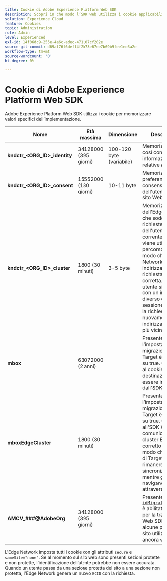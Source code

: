 ```yaml
---
title: Cookie di Adobe Experience Platform Web SDK
description: Scopri in che modo l’SDK web utilizza i cookie applicabili alla tua implementazione.
solution: Experience Cloud
feature: Cookies
topic: Administration
role: Admin
level: Experienced
exl-id: 14f06dc9-255e-4a6c-adec-471107cf202e
source-git-commit: d69af76f6deff4f2b73e67ee7b69b9fee1ee3a2e
workflow-type: tm+mt
source-wordcount: '0'
ht-degree: 0%

---
```


# Cookie di Adobe Experience Platform Web SDK

Adobe Experience Platform Web SDK utilizza i cookie per memorizzare valori specifici dell’implementazione.

| Nome | Età massima | Dimensione | Descrizione |
|---|---|---|---|
| **kndctr_&lt;ORG_ID>_identity** | 34128000 (395 giorni) | 100-120 byte (variabile) | Memorizza l’ECID, così come altre informazioni relative all’ECID. |
| **kndctr_&lt;ORG_ID>_consent** | 15552000 (180 giorni) | 10-11 byte | Memorizza le preferenze di consenso dell&#39;utente per il sito Web. |
| **kndctr_&lt;ORG_ID>_cluster** | 1800 (30 minuti) | 3-5 byte | Memorizza l&#39;area dell&#39;Edge Network che soddisfa le richieste dell&#39;utente corrente. L’area viene utilizzata nel percorso URL in modo che l’Edge Network possa indirizzare la richiesta all’area corretta. Se un utente si connette con un indirizzo IP diverso o in una sessione diversa, la richiesta viene nuovamente indirizzata all’area più vicina. |
| **mbox** | 63072000 (2 anni) | | Presente quando l’impostazione di migrazione di Target è impostata su true. Consente al cookie [mbox](https://developer.adobe.com/target/implement/client-side/atjs/atjs-cookies/) di destinazione di essere impostato dall&#39;SDK Web. |
| **mboxEdgeCluster** | 1800 (30 minuti) | | Presente quando l’impostazione di migrazione di Target è impostata su true. Consente all&#39;SDK Web di comunicare il cluster Edge corretto a `at.js` in modo che i profili di Target possano rimanere sincronizzati mentre gli utenti navigano attraverso un sito. |
| **AMCV_###@AdobeOrg** | 34128000 (395 giorni) | | Presente quando [`idMigrationEnabled`](https://experienceleague.adobe.com/en/docs/experience-platform/web-sdk/commands/configure/idmigrationenabled) è abilitato. È utile per la transizione a Web SDK quando alcune parti del sito utilizzano ancora `visitor.js`. |

L&#39;Edge Network imposta tutti i cookie con gli attributi `secure` e `sameSite="none"`. Se al momento sul sito web sono presenti sezioni protette e non protette, l’identificazione dell’utente potrebbe non essere accurata. Quando un utente passa da una sezione protetta del sito a una sezione non protetta, l&#39;Edge Network genera un nuovo `ECID` con la richiesta.
